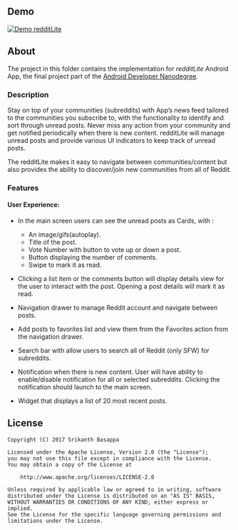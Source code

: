 Demo
---
[![Demo redditLite](https://thumbs.gfycat.com/CraftyAlarmingGoldfish-size_restricted.gif)](https://youtu.be/8GVDDo3jb8U)

About
---

The project in this folder contains the implementation for *redditLite* Android App, the final project part of the [Android Developer Nanodegree](https://www.udacity.com/course/android-developer-nanodegree-by-google--nd801).

### Description
Stay on top of your communities (subreddits) with App’s news feed tailored to the communities you subscribe to, with the functionality to identify and sort through unread posts. Never miss any action from your community and get notified periodically when there is new content. redditLite will manage unread posts and provide various UI indicators to keep track of unread posts.

The redditLite makes it easy to navigate between communities/content but also provides the ability to discover/join new communities from all of Reddit.

### Features

#### User Experience:
- In the main screen users can see the unread posts as Cards, with :
  - An image/gifs(autoplay).
  - Title of the post.
  - Vote Number with button to vote up or down a post.
  - Button displaying the number of comments.
  - Swipe to mark it as read.

- Clicking a list item or the comments button will display details view for the user to interact with the post. Opening a post details will mark it as read.
- Navigation drawer to manage Reddit account and navigate between posts.
- Add posts to favorites list and view them from the Favorites action from the navigation drawer.
- Search bar with allow users to search all of Reddit (only SFW) for subreddits.
- Notification when there is new content. User will have ability to enable/disable notification for all or selected subreddits. Clicking the notification should launch to the main screen.
- Widget that displays a list of 20 most recent posts.



License
----

```
Copyright (C) 2017 Srikanth Basappa

Licensed under the Apache License, Version 2.0 (the "License");
you may not use this file except in compliance with the License.
You may obtain a copy of the License at

    http://www.apache.org/licenses/LICENSE-2.0

Unless required by applicable law or agreed to in writing, software
distributed under the License is distributed on an "AS IS" BASIS,
WITHOUT WARRANTIES OR CONDITIONS OF ANY KIND, either express or implied.
See the License for the specific language governing permissions and limitations under the License.
```